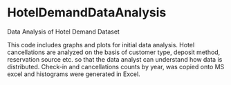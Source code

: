# HotelDemandDataAnalysis
Data Analysis of Hotel Demand Dataset

This code includes graphs and plots for initial data analysis. Hotel cancellations are analyzed on the basis of customer type, deposit method, reservation source etc. so that the data analyst can understand how data is distributed. 
Check-in and cancellations counts by year, was copied onto MS excel and histograms were generated in Excel.

